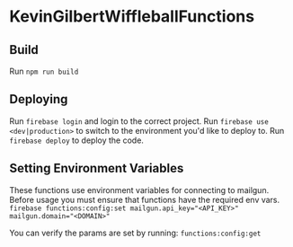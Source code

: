 # KevinGilbertWiffleballFunctions

## Build
Run `npm run build`

## Deploying
Run `firebase login` and login to the correct project.
Run `firebase use <dev|production>` to switch to the environment you'd like to deploy to.
Run `firebase deploy` to deploy the code.

## Setting Environment Variables
These functions use environment variables for connecting to mailgun. Before usage you must ensure that functions have the required env vars.
`firebase functions:config:set mailgun.api_key="<API_KEY>" mailgun.domain="<DOMAIN>"`

You can verify the params are set by running:
`functions:config:get`
